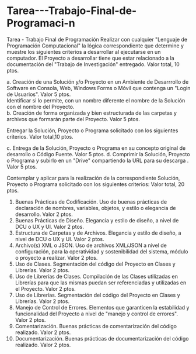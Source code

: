 # Tarea---Trabajo-Final-de-Programaci-n
Tarea - Trabajo Final de Programación
Realizar con cualquier "Lenguaje de Programación Computacional" la lógica correspondiente que determine y muestre los siguientes criterios a desarrollar al ejecutarse en un computador.  El Proyecto a desarrollar tiene que estar relacionado a la documentación del "Trabajo de Investigación" entregado.  Valor total, 10 ptos.  

a. Creación de una Solución y/o Proyecto en un Ambiente de Desarrrollo de Software en Consola, Web, Windows Forms o Móvil que contenga un "Login de Usuarios".  Valor 5 ptos.  
    Identificar si lo permite, con un nombre diferente el nombre de la Solución con el nombre del Proyecto.  
b. Creación de forma organizada y bien estructurada de las carpetas y archivos que formarán parte del Proyecto.  Valor 5 ptos.

Entregar la Solución, Proyecto o Programa solicitado con los siguientes criterios.  Valor total,10 ptos.

c. Entrega de la Solución, Proyecto o Programa en su concepto original de desarrollo o Código Fuente.  Valor 5 ptos.
d. Comprimir la Solución, Proyecto o Programa y subirlo en un "Drive" compartiendo la URL para su descarga .  Valor 5 ptos.

Contemplar y aplicar para la realización de la correspondiente Solución, Proyecto o Programa solicitado con los siguientes criterios:  Valor total, 20 ptos.

1. Buenas Prácticas de Codificación.  Uso de buenas prácticas de declaración de nombres, variables, objetos, y estilo o elegancia de desarrollo.  Valor 2 ptos.
2. Buenas Prácticas de Diseño. Elegancia y estilo de diseño, a nivel de DCU o UX y UI.  Valor 2 ptos.
3. Estructura de Carpetas y de Archivos.  Elegancia y estilo de diseño, a nivel de DCU o UX y UI.  Valor 2 ptos.
4. Archivo(s) XML o JSON.  Uso de archivos XML/JSON a nivel de configuración, para la operatividad y sostenibilidad del sistema, módulo o proyecto a realizar.  Valor 2 ptos.
5. Uso de Clases.  Segmentación del código del Proyecto en Clases y Librerías.  Valor 2 ptos.
6. Uso de Librerías de Clases.  Compilación de las Clases utilizadas en Librerías para que las mismas puedan ser referenciadas y utilizadas en el Proyecto.  Valor 2 ptos.
7. Uso de Librerías.  Segmentación del código del Proyecto en Clases y Librerías.  Valor 2 ptos.
8. Manejo de Control de Errores.  Elementos que garanticen la estabilidad y funcionalidad del Proyecto a nivel de "manejo y control de errores".  Valor 2 ptos.
9. Comentarización.  Buenas prácticas de comentarización del código realizado.  Valor 2 ptos.
10. Documentarización.  Buenas prácticas de documentarización del código realizado.  Valor 2 ptos.
